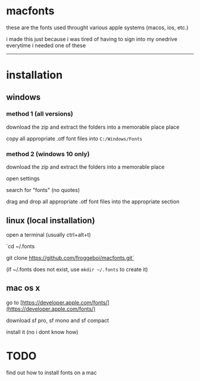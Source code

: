 # macfonts

these are the fonts used throught various apple systems (macos, ios, etc.)

i made this just because i was tired of having to sign into my onedrive everytime i needed one of these

---

# installation

## windows

### method 1 (all versions)

download the zip and extract the folders into a memorable place place

copy all appropriate .otf font files into `C:/Windows/Fonts`

### method 2 (windows 10 only)

download the zip and extract the folders into a memorable place

open settings

search for "fonts" (no quotes)

drag and drop all appropriate .otf font files into the appropriate section

## linux (local installation)

open a terminal (usually ctrl+alt+t)

`cd ~/.fonts

git clone https://github.com/froggeboi/macfonts.git`

(if ~/.fonts does not exist, use `mkdir ~/.fonts` to create it)

## mac os x

go to [https://developer.apple.com/fonts/](https://developer.apple.com/fonts/)

download sf pro, sf mono and sf compact

install it (no i dont know how)

# TODO

find out how to install fonts on a mac

